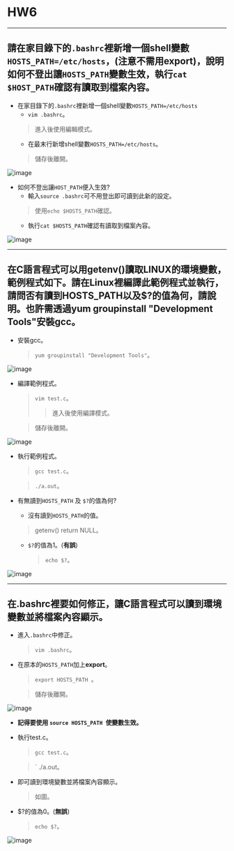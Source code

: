 # HW6
-----------------------------------------
## 請在家目錄下的` .bashrc `裡新增一個shell變數` HOSTS_PATH=/etc/hosts `，(注意不需用export)，說明如何不登出讓` HOSTS_PATH `變數生效，執行` cat $HOST_PATH `確認有讀取到檔案內容。
* 在家目錄下的` .bashrc `裡新增一個shell變數` HOSTS_PATH=/etc/hosts `
  * ` vim .bashrc `。
   > 進入後使用編輯模式。
  * 在最末行新增shell變數` HOSTS_PATH=/etc/hosts `。
   > 儲存後離開。


![image](https://github.com/YANGshujun1110/107-1-ntcu-linux/blob/HW-6/ACS107109/img/1.png)


* 如何不登出讓` HOST_PATH `便入生效?
  * 輸入` source .bashrc `可不用登出即可讀到此新的設定。
   > 使用` echo $HOSTS_PATH `確認。
  * 執行` cat $HOSTS_PATH `確認有讀取到檔案內容。


![image](https://github.com/YANGshujun1110/107-1-ntcu-linux/blob/HW-6/ACS107109/img/2.png)


-----------------------------------------
## 在C語言程式可以用getenv()讀取LINUX的環境變數，範例程式如下。請在Linux裡編譯此範例程式並執行，請問否有讀到HOSTS_PATH以及$?的值為何，請說明。也許需透過yum groupinstall "Development Tools"安裝gcc。
* 安裝gcc。
  > ` yum groupinstall "Development Tools" `。


![image](https://github.com/YANGshujun1110/107-1-ntcu-linux/blob/HW-6/ACS107109/img/3.PNG)


* 編譯範例程式。
  > ` vim test.c `。
  > >進入後使用編譯模式。

  > 儲存後離開。


![image](https://github.com/YANGshujun1110/107-1-ntcu-linux/blob/HW-6/ACS107109/img/4.PNG)


* 執行範例程式。
  > ` gcc test.c `。

  > ` ./a.out `。
  

* 有無讀到` HOSTS_PATH ` 及 ` $? `的值為何?
  * 沒有讀到` HOSTS_PATH `的值。
   > getenv() return NULL。

  * ` $? `的值為1。(**有誤**)
    > ` echo $? `。


![image](https://github.com/YANGshujun1110/107-1-ntcu-linux/blob/HW-6/ACS107109/img/5.png)

----------------------------------------
## 在.bashrc裡要如何修正，讓C語言程式可以讀到環境變數並將檔案內容顯示。


* 進入` .bashrc `中修正。
  > ` vim .bashrc `。

* 在原本的` HOSTS_PATH `加上**export**。
  > `export HOSTS_PATH `。

  > 儲存後離開。


![image](https://github.com/YANGshujun1110/107-1-ntcu-linux/blob/HW-6/ACS107109/img/6.png)


* **記得要使用 `source HOSTS_PATH `使變數生效。**
* 執行test.c。
  > ` gcc test.c `。

  > ` ./a.out。

* 即可讀到環境變數並將檔案內容顯示。
  > 如圖。

* $?的值為0。(**無誤**)
  > ` echo $? `。
  

![image](https://github.com/YANGshujun1110/107-1-ntcu-linux/blob/HW-6/ACS107109/img/7.png)
